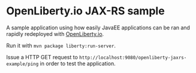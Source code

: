 # OpenLiberty.io JAX-RS sample

A sample application using how easily JavaEE applications can be ran and rapidly redeployed with [OpenLiberty.io](https://openliberty.io/).

Run it with `mvn package liberty:run-server`.

Issue a HTTP GET request to `http://localhost:9080/openliberty-jaxrs-example/ping` in order to test the application.